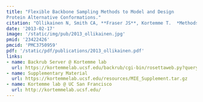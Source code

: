 ```yaml
---
title: "Flexible Backbone Sampling Methods to Model and Design
Protein Alternative Conformations."
citation: "Ollikainen N, Smith CA, **Fraser JS**, Kortemme T.  *Methods in Enzymology*. 2013."
date: '2013-02-17'
image: '/static/img/pub/2013_ollikainen.jpg'
pmid: '23422426'
pmcid: 'PMC3750959'
pdf: '/static/pdf/publications/2013_ollikainen.pdf'
links:
- name: Backrub Server @ Kortemme lab
  url: https://kortemmelab.ucsf.edu/backrub/cgi-bin/rosettaweb.py?query=index
- name: Supplementary Material
  url: https://kortemmelab.ucsf.edu/resources/MIE_Supplement.tar.gz
- name: Kortemme lab @ UC San Francisco
  url: http://kortemmelab.ucsf.edu/
---
```

